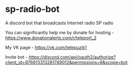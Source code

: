# sp-radio-bot
A discord bot that broadcasts Internet radio SP radio

You can significantly help me by donate for hosting - https://www.donationalerts.com/r/teleport_2

My VK page - https://vk.com/telepuzik1

Invite bot - https://discord.com/api/oauth2/authorize?client_id=976913313281749012&permissions=8&scope=bot
